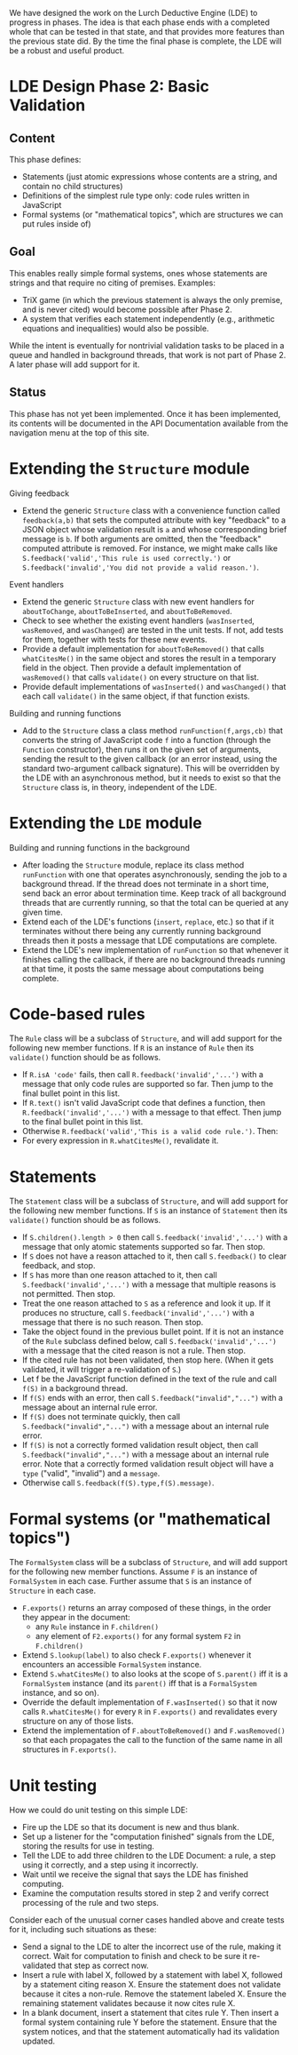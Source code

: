 
We have designed the work on the Lurch Deductive Engine (LDE) to progress in
phases.  The idea is that each phase ends with a completed whole that can be
tested in that state, and that provides more features than the previous
state did.  By the time the final phase is complete, the LDE will be a
robust and useful product.

# LDE Design Phase 2: Basic Validation

## Content

This phase defines:

 * Statements (just atomic expressions whose contents are a string, and
   contain no child structures)
 * Definitions of the simplest rule type only: code rules written in
   JavaScript
 * Formal systems (or "mathematical topics", which are structures we can
   put rules inside of)

## Goal

This enables really simple formal systems, ones whose statements are strings
and that require no citing of premises.  Examples:

 * TriX game (in which the previous statement is always the only premise,
   and is never cited) would become possible after Phase 2.
 * A system that verifies each statement independently (e.g., arithmetic
   equations and inequalities) would also be possible.

While the intent is eventually for nontrivial validation tasks to be placed
in a queue and handled in background threads, that work is not part of
Phase 2.  A later phase will add support for it.

## Status

This phase has not yet been implemented.  Once it has been implemented, its
contents will be documented in the API Documentation available from the
navigation menu at the top of this site.

# Extending the `Structure` module

Giving feedback

 * Extend the generic `Structure` class with a convenience function called
   `feedback(a,b)` that sets the computed attribute with key "feedback" to a
   JSON object whose validation result is `a` and whose corresponding brief
   message is `b`.  If both arguments are omitted, then the "feedback"
   computed attribute is removed.  For instance, we might make calls like
   `S.feedback('valid','This rule is used correctly.')` or
   `S.feedback('invalid','You did not provide a valid reason.')`.

Event handlers

 * Extend the generic `Structure` class with new event handlers for
   `aboutToChange`, `aboutToBeInserted`, and `aboutToBeRemoved`.
 * Check to see whether the existing event handlers (`wasInserted`,
   `wasRemoved`, and `wasChanged`) are tested in the unit tests.  If not,
   add tests for them, together with tests for these new events.
 * Provide a default implementation for `aboutToBeRemoved()` that calls
   `whatCitesMe()` in the same object and stores the result in a temporary
   field in the object.  Then provide a default implementation of
   `wasRemoved()` that calls `validate()` on every structure on that list.
 * Provide default implementations of `wasInserted()` and `wasChanged()`
   that each call `validate()` in the same object, if that function exists.

Building and running functions

 * Add to the `Structure` class a class method `runFunction(f,args,cb)` that
   converts the string of JavaScript code `f` into a function (through the
   `Function` constructor), then runs it on the given set of arguments,
   sending the result to the given callback (or an error instead, using the
   standard two-argument callback signature).  This will be overridden by
   the LDE with an asynchronous method, but it needs to exist so that the
   `Structure` class is, in theory, independent of the LDE.

# Extending the `LDE` module

Building and running functions in the background

 * After loading the `Structure` module, replace its class method
   `runFunction` with one that operates asynchronously, sending the job to a
   background thread.  If the thread does not terminate in a short time,
   send back an error about termination time.  Keep track of all background
   threads that are currently running, so that the total can be queried at
   any given time.
 * Extend each of the LDE's functions (`insert`, `replace`, etc.) so that if
   it terminates without there being any currently running background
   threads then it posts a message that LDE computations are complete.
 * Extend the LDE's new implementation of `runFunction` so that whenever it
   finishes calling the callback, if there are no background threads
   running at that time, it posts the same message about computations being
   complete.

# Code-based rules

The `Rule` class will be a subclass of `Structure`, and will add support for
the following new member functions.  If `R` is an instance of `Rule` then
its `validate()` function should be as follows.

 * If `R.isA 'code'` fails, then call `R.feedback('invalid','...')` with
   a message that only code rules are supported so far.  Then jump to the
   final bullet point in this list.
 * If `R.text()` isn't valid JavaScript code that defines a function,
   then `R.feedback('invalid','...')` with a message to that effect.
   Then jump to the final bullet point in this list.
 * Otherwise `R.feedback('valid','This is a valid code rule.')`.  Then:
 * For every expression in `R.whatCitesMe()`, revalidate it.

# Statements

The `Statement` class will be a subclass of `Structure`, and will add
support for the following new member functions.  If `S` is an instance of
`Statement` then its `validate()` function should be as follows.

 * If `S.children().length > 0` then call `S.feedback('invalid','...')`
   with a message that only atomic statements supported so far.
   Then stop.
 * If `S` does not have a reason attached to it, then call
   `S.feedback()` to clear feedback, and stop.
 * If `S` has more than one reason attached to it, then call
   `S.feedback('invalid','...')` with a message that multiple reasons is
   not permitted.  Then stop.
 * Treat the one reason attached to `S` as a reference and look it up.
   If it produces no structure, call `S.feedback('invalid','...')` with a
   message that there is no such reason.  Then stop.
 * Take the object found in the previous bullet point.  If it is not an
   instance of the `Rule` subclass defined below, call
   `S.feedback('invalid','...')` with a message that the cited reason is
   not a rule.  Then stop.
 * If the cited rule has not been validated, then stop here.  (When it
   gets validated, it will trigger a re-validation of `S`.)
 * Let f be the JavaScript function defined in the text of the rule and
   call `f(S)` in a background thread.
 * If `f(S)` ends with an error, then call `S.feedback("invalid","...")`
   with a message about an internal rule error.
 * If `f(S)` does not terminate quickly, then call
   `S.feedback("invalid","...")` with a message about an internal rule
   error.
 * If `f(S)` is not a correctly formed validation result object, then
   call `S.feedback("invalid","...")` with a message about an internal
   rule error.  Note that a correctly formed validation result object
   will have a `type` ("valid", "invalid") and a `message`.
 * Otherwise call `S.feedback(f(S).type,f(S).message)`.

# Formal systems (or "mathematical topics")

The `FormalSystem` class will be a subclass of `Structure`, and will add
support for the following new member functions.  Assume `F` is an instance
of `FormalSystem` in each case.  Further assume that `S` is an instance of
`Structure` in each case.

 * `F.exports()` returns an array composed of these things, in the order
   they appear in the document:
    * any `Rule` instance in `F.children()`
    * any element of `F2.exports()` for any formal system `F2` in
      `F.children()`
 * Extend `S.lookup(label)` to also check `F.exports()` whenever it
   encounters an accessible `FormalSystem` instance.
 * Extend `S.whatCitesMe()` to also looks at the scope of `S.parent()` iff
   it is a `FormalSystem` instance (and its `parent()` iff that is a
   `FormalSystem` instance, and so on).
 * Override the default implementation of `F.wasInserted()` so that it now
   calls `R.whatCitesMe()` for every `R` in `F.exports()` and revalidates
   every structure on any of those lists.
 * Extend the implementation of `F.aboutToBeRemoved()` and `F.wasRemoved()`
   so that each propagates the call to the function of the same name in all
   structures in `F.exports()`.

# Unit testing

How we could do unit testing on this simple LDE:

 * Fire up the LDE so that its document is new and thus blank.
 * Set up a listener for the "computation finished" signals from the LDE,
   storing the results for use in testing.
 * Tell the LDE to add three children to the LDE Document: a rule, a step
   using it correctly, and a step using it incorrectly.
 * Wait until we receive the signal that says the LDE has finished
   computing.
 * Examine the computation results stored in step 2 and verify correct
   processing of the rule and two steps.

Consider each of the unusual corner cases handled above and create tests for
it, including such situations as these:

 * Send a signal to the LDE to alter the incorrect use of the rule, making
   it correct.  Wait for computation to finish and check to be sure it
   re-validated that step as correct now.
 * Insert a rule with label X, followed by a statement with label X,
   followed by a statement citing reason X.  Ensure the statement does not
   validate because it cites a non-rule.  Remove the statement labeled X.
   Ensure the remaining statement validates because it now cites rule X.
 * In a blank document, insert a statement that cites rule Y.  Then insert a
   formal system containing rule Y before the statement.  Ensure that the
   system notices, and that the statement automatically had its validation
   updated.

